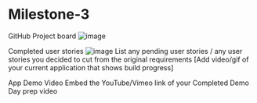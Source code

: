 # Milestone-3

GitHub Project board
![image](https://github.com/user-attachments/assets/68bda7c1-1c73-40a4-82d9-9e175a0352dd)



Completed user stories
![image](https://github.com/user-attachments/assets/1d1603d5-0033-49fe-a628-d1c3e3a0279b)
List any pending user stories / any user stories you decided to cut from the original requirements
[Add video/gif of your current application that shows build progress] 

App Demo Video
Embed the YouTube/Vimeo link of your Completed Demo Day prep video
